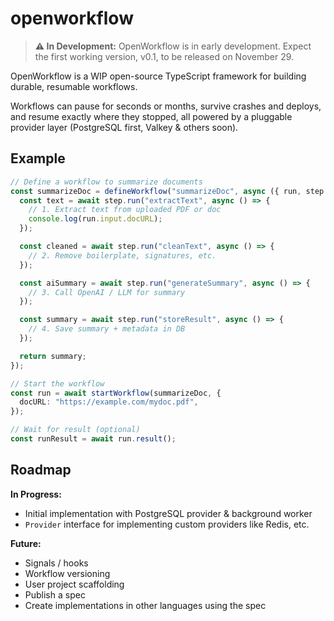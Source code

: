 # openworkflow

> **⚠️ In Development:** OpenWorkflow is in early development. Expect the first working version, v0.1, to be released on November 29.

OpenWorkflow is a WIP open-source TypeScript framework for building durable, resumable workflows.

Workflows can pause for seconds or months, survive crashes and deploys, and resume exactly where they stopped, all powered by a pluggable provider layer (PostgreSQL first, Valkey & others soon).

## Example

```ts
// Define a workflow to summarize documents
const summarizeDoc = defineWorkflow("summarizeDoc", async ({ run, step }) => {
  const text = await step.run("extractText", async () => {
    // 1. Extract text from uploaded PDF or doc
    console.log(run.input.docURL);
  });

  const cleaned = await step.run("cleanText", async () => {
    // 2. Remove boilerplate, signatures, etc.
  });

  const aiSummary = await step.run("generateSummary", async () => {
    // 3. Call OpenAI / LLM for summary
  });

  const summary = await step.run("storeResult", async () => {
    // 4. Save summary + metadata in DB
  });

  return summary;
});

// Start the workflow
const run = await startWorkflow(summarizeDoc, {
  docURL: "https://example.com/mydoc.pdf",
});

// Wait for result (optional)
const runResult = await run.result();
```

## Roadmap

**In Progress:**

- Initial implementation with PostgreSQL provider & background worker
- `Provider` interface for implementing custom providers like Redis, etc.

**Future:**

- Signals / hooks
- Workflow versioning
- User project scaffolding
- Publish a spec
- Create implementations in other languages using the spec
